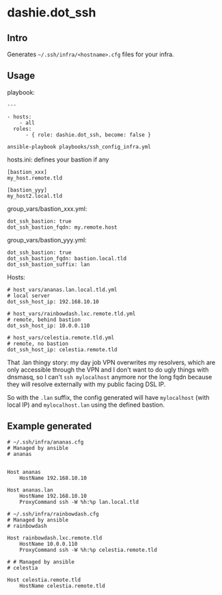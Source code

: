 # dashie.dot_ssh

## Intro

Generates `~/.ssh/infra/<hostname>.cfg` files for your infra.

## Usage

playbook:
```
---

- hosts:
    - all
  roles:
      - { role: dashie.dot_ssh, become: false }
```

```
ansible-playbook playbooks/ssh_config_infra.yml
```

hosts.ini: defines your bastion if any
```
[bastion_xxx]
my_host.remote.tld

[bastion_yyy]
my_host2.local.tld
```

group_vars/bastion_xxx.yml:

```
dot_ssh_bastion: true
dot_ssh_bastion_fqdn: my.remote.host
```

group_vars/bastion_yyy.yml:
```
dot_ssh_bastion: true
dot_ssh_bastion_fqdn: bastion.local.tld
dot_ssh_bastion_suffix: lan
```

Hosts:
```
# host_vars/ananas.lan.local.tld.yml
# local server
dot_ssh_host_ip: 192.168.10.10
```

```
# host_vars/rainbowdash.lxc.remote.tld.yml
# remote, behind bastion
dot_ssh_host_ip: 10.0.0.110
```

```
# host_vars/celestia.remote.tld.yml
# remote, no bastion
dot_ssh_host_ip: celestia.remote.tld
```

That .lan thingy story: my day job VPN overwrites my resolvers, which are only accessible through the VPN and I don't want to do ugly things with dnsmasq, so I can't `ssh mylocalhost` anymore nor the long fqdn because they will resolve externally with my public facing DSL IP.

So with the `.lan` suffix, the config generated will have `mylocalhost` (with local IP) and `mylocalhost.lan` using the defined bastion.

## Example generated
```
# ~/.ssh/infra/ananas.cfg
# Managed by ansible
# ananas


Host ananas
    HostName 192.168.10.10

Host ananas.lan
    HostName 192.168.10.10
    ProxyCommand ssh -W %h:%p lan.local.tld
```

```
# ~/.ssh/infra/rainbowdash.cfg
# Managed by ansible
# rainbowdash

Host rainbowdash.lxc.remote.tld
    HostName 10.0.0.110
    ProxyCommand ssh -W %h:%p celestia.remote.tld
```

```
# # Managed by ansible
# celestia

Host celestia.remote.tld
    HostName celestia.remote.tld
```
